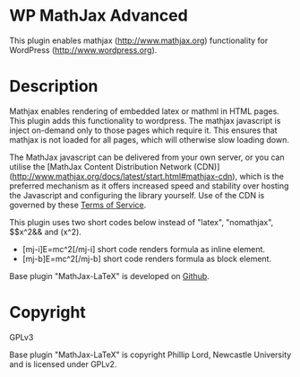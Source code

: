 # WP MathJax Advanced

This plugin enables mathjax (http://www.mathjax.org) functionality for
WordPress (http://www.wordpress.org).

# Description

Mathjax enables rendering of embedded latex or mathml in HTML pages.
This plugin adds this functionality to wordpress. The mathjax javascript is
inject on-demand only to those pages which require it. This ensures that
mathjax is not loaded for all pages, which will otherwise slow loading down.

The MathJax javascript can be delivered from your own server, or you can
utilise the [MathJax Content Distribution Network (CDN)]
(http://www.mathjax.org/docs/latest/start.html#mathjax-cdn), which is the preferred
mechanism as it offers increased speed and stability over hosting the Javascript
and configuring the library yourself. Use of the CDN is governed by these
[Terms of Service](http://www.mathjax.org/download/mathjax-cdn-terms-of-service/).

This plugin uses two short codes below instead of "latex", "nomathjax", $$x^2&& and \(x^2\).

+ [mj-i]E=mc^2[/mj-i] short code renders formula as inline element.  
+ [mj-b]E=mc^2[/mj-b] short code renders formula as block element.

Base plugin "MathJax-LaTeX" is developed on
[Github](https://github.com/phillord/mathjax-latex).

# Copyright

GPLv3

Base plugin "MathJax-LaTeX" is copyright Phillip Lord, Newcastle University and is licensed
under GPLv2.